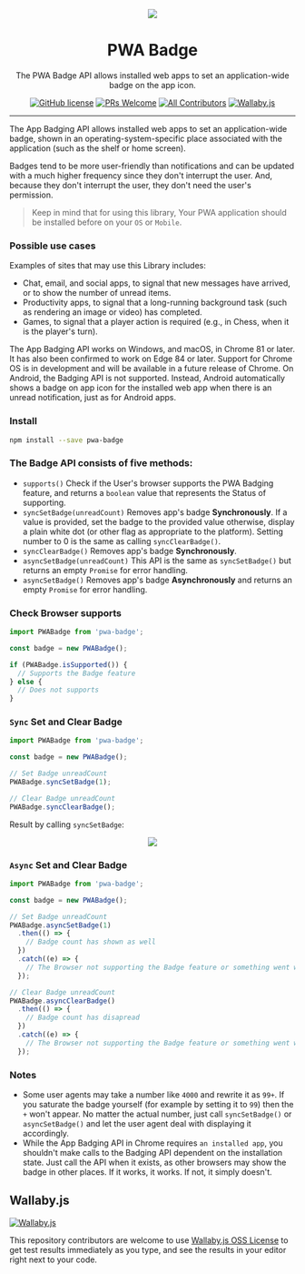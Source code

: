 <div align="center">
	<p align="center">
		<img src="https://github.com/ali-master/pwa-badge/raw/master/images/image.png" border="0" />
	</p>
	<h1 align="center">PWA Badge</h1>
	<p align="center">The PWA Badge API allows installed web apps to set an application-wide badge on the app icon.</p>

[![GitHub license](https://img.shields.io/badge/license-MIT-blue.svg)](https://github.com/ali-master/pwa-badge/blob/master/LICENSE)
[![PRs Welcome](https://img.shields.io/badge/PRs-welcome-orange.svg)](https://github.com/ali-master/pwa-badge/compare)
[![All Contributors](https://img.shields.io/badge/all_contributors-1-orange.svg)](#contributors-)
[![Wallaby.js](https://img.shields.io/badge/wallaby.js-powered-blue.svg?style=flat&logo=github)](https://wallabyjs.com/oss/)

</div>
<hr />

The App Badging API allows installed web apps to set an application-wide badge,
shown in an operating-system-specific place associated with the application
(such as the shelf or home screen).

Badges tend to be more user-friendly than notifications and can be updated with
a much higher frequency since they don't interrupt the user. And, because they
don't interrupt the user, they don't need the user's permission.

> Keep in mind that for using this library, Your PWA application should be
> installed before on your `OS` or `Mobile`.

### Possible use cases

Examples of sites that may use this Library includes:

- Chat, email, and social apps, to signal that new messages have arrived, or to
  show the number of unread items.
- Productivity apps, to signal that a long-running background task (such as
  rendering an image or video) has completed.
- Games, to signal that a player action is required (e.g., in Chess, when it is
  the player's turn).

The App Badging API works on Windows, and macOS, in Chrome 81 or later. It has
also been confirmed to work on Edge 84 or later. Support for Chrome OS is in
development and will be available in a future release of Chrome. On Android, the
Badging API is not supported. Instead, Android automatically shows a badge on
app icon for the installed web app when there is an unread notification, just as
for Android apps.

### Install

```bash
npm install --save pwa-badge
```

### The Badge API consists of five methods:

- `supports()` Check if the User's browser supports the PWA Badging feature, and
  returns a `boolean` value that represents the Status of supporting.
- `syncSetBadge(unreadCount)` Removes app's badge **Synchronously**. If a value
  is provided, set the badge to the provided value otherwise, display a plain
  white dot (or other flag as appropriate to the platform). Setting number to 0
  is the same as calling `syncClearBadge()`.
- `syncClearBadge()` Removes app's badge **Synchronously**.
- `asyncSetBadge(unreadCount)` This API is the same as `syncSetBadge()` but
  returns an empty `Promise` for error handling.
- `asyncSetBadge()` Removes app's badge **Asynchronously** and returns an empty
  `Promise` for error handling.

### Check Browser supports

```js
import PWABadge from 'pwa-badge';

const badge = new PWABadge();

if (PWABadge.isSupported()) {
  // Supports the Badge feature
} else {
  // Does not supports
}
```

### `Sync` Set and Clear Badge

```js
import PWABadge from 'pwa-badge';

const badge = new PWABadge();

// Set Badge unreadCount
PWABadge.syncSetBadge(1);

// Clear Badge unreadCount
PWABadge.syncClearBadge();
```

Result by calling `syncSetBadge`:

<div align="center">
	<p align="center">
		<img src="https://github.com/ali-master/pwa-badge/raw/master/images/demo.png" border="0" />
	</p>
</div>

### `Async` Set and Clear Badge

```js
import PWABadge from 'pwa-badge';

const badge = new PWABadge();

// Set Badge unreadCount
PWABadge.asyncSetBadge(1)
  .then(() => {
    // Badge count has shown as well
  })
  .catch((e) => {
    // The Browser not supporting the Badge feature or something went wrong
  });

// Clear Badge unreadCount
PWABadge.asyncClearBadge()
  .then(() => {
    // Badge count has disapread
  })
  .catch((e) => {
    // The Browser not supporting the Badge feature or something went wrong
  });
```

### Notes

- Some user agents may take a number like `4000` and rewrite it as `99+`. If you
  saturate the badge yourself (for example by setting it to `99`) then the `+`
  won't appear. No matter the actual number, just call `syncSetBadge()` or
  `asyncSetBadge()` and let the user agent deal with displaying it accordingly.
- While the App Badging API in Chrome requires `an installed app`, you shouldn't
  make calls to the Badging API dependent on the installation state. Just call
  the API when it exists, as other browsers may show the badge in other places.
  If it works, it works. If not, it simply doesn't.

## Wallaby.js

[![Wallaby.js](https://img.shields.io/badge/wallaby.js-powered-blue.svg?style=for-the-badge&logo=github)](https://wallabyjs.com/oss/)

This repository contributors are welcome to use
[Wallaby.js OSS License](https://wallabyjs.com/oss/) to get test results
immediately as you type, and see the results in your editor right next to your
code.
